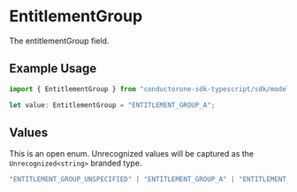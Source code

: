 # EntitlementGroup

The entitlementGroup field.

## Example Usage

```typescript
import { EntitlementGroup } from "conductorone-sdk-typescript/sdk/models/shared";

let value: EntitlementGroup = "ENTITLEMENT_GROUP_A";
```

## Values

This is an open enum. Unrecognized values will be captured as the `Unrecognized<string>` branded type.

```typescript
"ENTITLEMENT_GROUP_UNSPECIFIED" | "ENTITLEMENT_GROUP_A" | "ENTITLEMENT_GROUP_B" | Unrecognized<string>
```